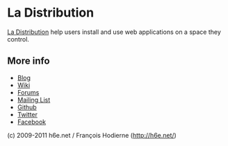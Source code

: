 # La Distribution

[La Distribution][home] help users install and use web applications on a space they control.

  [home]: http://ladistribution.net/

## More info

 * [Blog](http://ladistribution.net/blog/)
 * [Wiki](http://ladistribution.net/en/wiki/)
 * [Forums](http://ladistribution.net/en/forums/)
 * [Mailing List](https://groups.google.com/group/ladistribution)
 * [Github](https://github.com/ladistribution)
 * [Twitter](http://twitter.com/ladistribution])
 * [Facebook](http://www.facebook.com/ladistribution)

(c) 2009-2011 h6e.net / François Hodierne (http://h6e.net/)
